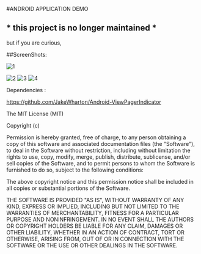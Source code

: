 #ANDROID APPLICATION DEMO

## * this project is no longer maintained *

but if you are curious,

##ScreenShots:

![1](https://raw.github.com/Wingie/Android-Restaurant-Menu/experiment/screenshots/pic2.png "t")

![2](https://raw.github.com/Wingie/Android-Restaurant-Menu/experiment/screenshots/pic2.png "t")
![3](https://raw.github.com/Wingie/Android-Restaurant-Menu/experiment/screenshots/pic3.png "t")
![4](https://raw.github.com/Wingie/Android-Restaurant-Menu/experiment/screenshots/pic4.png "t")

Dependencies :

https://github.com/JakeWharton/Android-ViewPagerIndicator


The MIT License (MIT)

Copyright (c) <year> <copyright holders>

Permission is hereby granted, free of charge, to any person obtaining a copy
of this software and associated documentation files (the "Software"), to deal
in the Software without restriction, including without limitation the rights
to use, copy, modify, merge, publish, distribute, sublicense, and/or sell
copies of the Software, and to permit persons to whom the Software is
furnished to do so, subject to the following conditions:

The above copyright notice and this permission notice shall be included in
all copies or substantial portions of the Software.

THE SOFTWARE IS PROVIDED "AS IS", WITHOUT WARRANTY OF ANY KIND, EXPRESS OR
IMPLIED, INCLUDING BUT NOT LIMITED TO THE WARRANTIES OF MERCHANTABILITY,
FITNESS FOR A PARTICULAR PURPOSE AND NONINFRINGEMENT. IN NO EVENT SHALL THE
AUTHORS OR COPYRIGHT HOLDERS BE LIABLE FOR ANY CLAIM, DAMAGES OR OTHER
LIABILITY, WHETHER IN AN ACTION OF CONTRACT, TORT OR OTHERWISE, ARISING FROM,
OUT OF OR IN CONNECTION WITH THE SOFTWARE OR THE USE OR OTHER DEALINGS IN
THE SOFTWARE.

